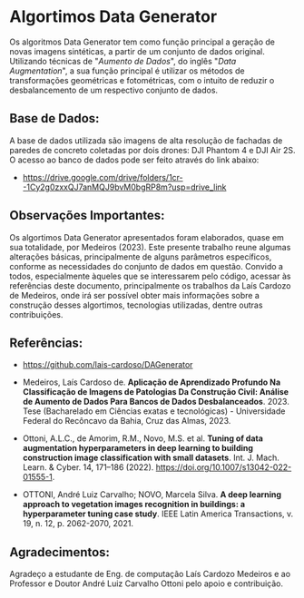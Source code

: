 # Algortimos Data Generator 

Os algoritmos Data Generator tem como função principal a geração de novas imagens sintéticas, a partir de um conjunto de dados original. Utilizando técnicas de "*Aumento de Dados*", do inglês "*Data Augmentation*", a sua função principal é utilizar os métodos de transformações geométricas e fotométricas, com o intuito de reduzir o desbalancemento de um respectivo conjunto de dados. 

## Base de Dados:

A base de dados utilizada são imagens de alta resolução de fachadas de paredes de concreto coletadas por dois drones: DJI Phantom 4 e DJI Air 2S.
O acesso ao banco de dados pode ser feito através do link abaixo:

- https://drive.google.com/drive/folders/1cr--1Cy2g0zxxQJ7anMQJ9bvM0bgRP8m?usp=drive_link

## Observações Importantes:

Os algortimos Data Generator apresentados foram elaborados, quase em sua totalidade, por Medeiros (2023). Este presente trabalho reune algumas alterações básicas, principalmente de alguns parâmetros específicos, conforme as necessidades do conjunto de dados em questão. 
Convido a todos, especialmente àqueles que se interessarem pelo código, acessar às referências deste documento, principalmente os trabalhos da Laís Cardozo de Medeiros, onde irá ser possível obter mais informações sobre a construção desses algortimos, tecnologias utilizadas, dentre outras contribuições.

## Referências: 

- https://github.com/lais-cardoso/DAGenerator 

- Medeiros, Laís Cardoso de. **Aplicação de Aprendizado Profundo Na Classificação de Imagens de Patologias Da Construção Civil: Análise de Aumento de Dados Para Bancos de Dados Desbalanceados**. 2023. Tese (Bacharelado em Ciências exatas e tecnológicas) - Universidade Federal do Recôncavo da Bahia, Cruz das Almas, 2023. 

- Ottoni, A.L.C., de Amorim, R.M., Novo, M.S. et al. **Tuning of data augmentation hyperparameters in deep learning to building construction image classification with small datasets**. Int. J. Mach. Learn. & Cyber. 14, 171–186 (2022). https://doi.org/10.1007/s13042-022-01555-1. 

- OTTONI, André Luiz Carvalho; NOVO, Marcela Silva. **A deep learning approach to vegetation images recognition in buildings: a hyperparameter tuning case study**. IEEE Latin America Transactions, v. 19, n. 12, p. 2062-2070, 2021.

## Agradecimentos:

Agradeço a estudante de Eng. de computação Laís Cardozo Medeiros e ao Professor e Doutor André Luiz Carvalho Ottoni pelo apoio e contribuição.

